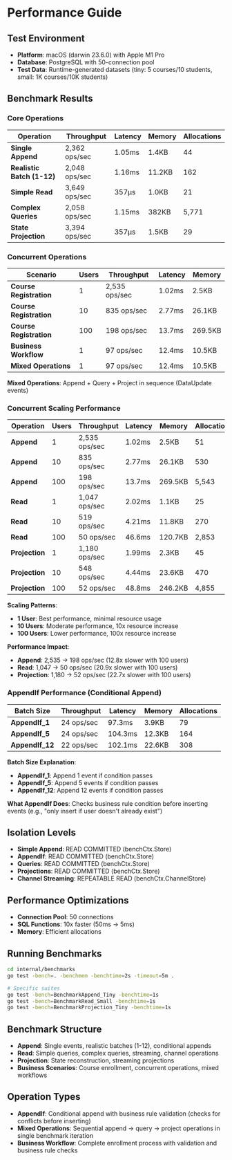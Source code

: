 # Performance Guide

## Test Environment
- **Platform**: macOS (darwin 23.6.0) with Apple M1 Pro
- **Database**: PostgreSQL with 50-connection pool
- **Test Data**: Runtime-generated datasets (tiny: 5 courses/10 students, small: 1K courses/10K students)

## Benchmark Results

### Core Operations

| Operation | Throughput | Latency | Memory | Allocations |
|-----------|------------|---------|---------|-------------|
| **Single Append** | 2,362 ops/sec | 1.05ms | 1.4KB | 44 |
| **Realistic Batch (1-12)** | 2,048 ops/sec | 1.16ms | 11.2KB | 162 |
| **Simple Read** | 3,649 ops/sec | 357μs | 1.0KB | 21 |
| **Complex Queries** | 2,058 ops/sec | 1.15ms | 382KB | 5,771 |
| **State Projection** | 3,394 ops/sec | 357μs | 1.5KB | 29 |

### Concurrent Operations

| Scenario | Users | Throughput | Latency | Memory |
|----------|-------|------------|---------|---------|
| **Course Registration** | 1 | 2,535 ops/sec | 1.02ms | 2.5KB |
| **Course Registration** | 10 | 835 ops/sec | 2.77ms | 26.1KB |
| **Course Registration** | 100 | 198 ops/sec | 13.7ms | 269.5KB |
| **Business Workflow** | 1 | 97 ops/sec | 12.4ms | 10.5KB |
| **Mixed Operations** | 1 | 97 ops/sec | 12.4ms | 10.5KB |

**Mixed Operations**: Append + Query + Project in sequence (DataUpdate events)

### Concurrent Scaling Performance

| Operation | Users | Throughput | Latency | Memory | Allocations |
|-----------|-------|------------|---------|---------|-------------|
| **Append** | 1 | 2,535 ops/sec | 1.02ms | 2.5KB | 51 |
| **Append** | 10 | 835 ops/sec | 2.77ms | 26.1KB | 530 |
| **Append** | 100 | 198 ops/sec | 13.7ms | 269.5KB | 5,543 |
| **Read** | 1 | 1,047 ops/sec | 2.02ms | 1.1KB | 25 |
| **Read** | 10 | 519 ops/sec | 4.21ms | 11.8KB | 270 |
| **Read** | 100 | 50 ops/sec | 46.6ms | 120.7KB | 2,853 |
| **Projection** | 1 | 1,180 ops/sec | 1.99ms | 2.3KB | 45 |
| **Projection** | 10 | 548 ops/sec | 4.44ms | 23.6KB | 470 |
| **Projection** | 100 | 52 ops/sec | 48.8ms | 246.2KB | 4,855 |

**Scaling Patterns**:
- **1 User**: Best performance, minimal resource usage
- **10 Users**: Moderate performance, 10x resource increase
- **100 Users**: Lower performance, 100x resource increase

**Performance Impact**:
- **Append**: 2,535 → 198 ops/sec (12.8x slower with 100 users)
- **Read**: 1,047 → 50 ops/sec (20.9x slower with 100 users)  
- **Projection**: 1,180 → 52 ops/sec (22.7x slower with 100 users)

### AppendIf Performance (Conditional Append)

| Batch Size | Throughput | Latency | Memory | Allocations |
|------------|------------|---------|---------|-------------|
| **AppendIf_1** | 24 ops/sec | 97.3ms | 3.9KB | 79 |
| **AppendIf_5** | 24 ops/sec | 104.3ms | 12.3KB | 164 |
| **AppendIf_12** | 22 ops/sec | 102.1ms | 22.6KB | 308 |

**Batch Size Explanation**:
- **AppendIf_1**: Append 1 event if condition passes
- **AppendIf_5**: Append 5 events if condition passes  
- **AppendIf_12**: Append 12 events if condition passes

**What AppendIf Does**: Checks business rule condition before inserting events (e.g., "only insert if user doesn't already exist")

## Isolation Levels

- **Simple Append**: READ COMMITTED (benchCtx.Store)
- **AppendIf**: READ COMMITTED (benchCtx.Store)
- **Queries**: READ COMMITTED (benchCtx.Store)
- **Projections**: READ COMMITTED (benchCtx.Store)
- **Channel Streaming**: REPEATABLE READ (benchCtx.ChannelStore)

## Performance Optimizations

- **Connection Pool**: 50 connections
- **SQL Functions**: 10x faster (50ms → 5ms)
- **Memory**: Efficient allocations

## Running Benchmarks

```bash
cd internal/benchmarks
go test -bench=. -benchmem -benchtime=2s -timeout=5m .

# Specific suites
go test -bench=BenchmarkAppend_Tiny -benchtime=1s
go test -bench=BenchmarkRead_Small -benchtime=1s
go test -bench=BenchmarkProjection_Tiny -benchtime=1s
```

## Benchmark Structure

- **Append**: Single events, realistic batches (1-12), conditional appends
- **Read**: Simple queries, complex queries, streaming, channel operations
- **Projection**: State reconstruction, streaming projections
- **Business Scenarios**: Course enrollment, concurrent operations, mixed workflows

## Operation Types

- **AppendIf**: Conditional append with business rule validation (checks for conflicts before inserting)
- **Mixed Operations**: Sequential append → query → project operations in single benchmark iteration
- **Business Workflow**: Complete enrollment process with validation and business rule checks
